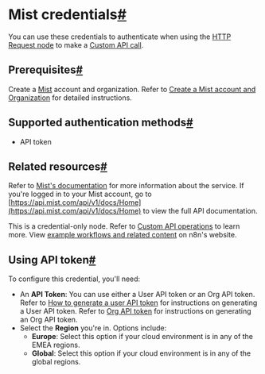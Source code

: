 [](https://github.com/n8n-io/n8n-docs/edit/main/docs/integrations/builtin/credentials/mist.md "Edit this page")

# Mist credentials[#](#mist-credentials "Permanent link")

You can use these credentials to authenticate when using the [HTTP Request node](../../core-nodes/n8n-nodes-base.httprequest/) to make a [Custom API call](../../../custom-operations/).

## Prerequisites[#](#prerequisites "Permanent link")

Create a [Mist](https://www.mist.com/) account and organization. Refer to [Create a Mist account and Organization](https://www.mist.com/documentation/create-mist-org/) for detailed instructions.

## Supported authentication methods[#](#supported-authentication-methods "Permanent link")

*   API token

## Related resources[#](#related-resources "Permanent link")

Refer to [Mist's documentation](https://www.mist.com/documentation/mist-api-introduction/) for more information about the service. If you're logged in to your Mist account, go to [https://api.mist.com/api/v1/docs/Home](https://api.mist.com/api/v1/docs/Home) to view the full API documentation.

This is a credential-only node. Refer to [Custom API operations](../../../custom-operations/) to learn more. View [example workflows and related content](https://n8n.io/integrations/mist/) on n8n's website.

## Using API token[#](#using-api-token "Permanent link")

To configure this credential, you'll need:

*   An **API Token**: You can use either a User API token or an Org API token. Refer to [How to generate a user API token](https://www.mist.com/documentation/using-postman/) for instructions on generating a User API token. Refer to [Org API token](https://www.mist.com/documentation/org-api-token/) for instructions on generating an Org API token.
*   Select the **Region** you're in. Options include:
    *   **Europe**: Select this option if your cloud environment is in any of the EMEA regions.
    *   **Global**: Select this option if your cloud environment is in any of the global regions.